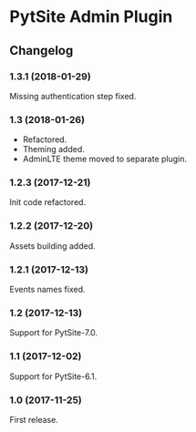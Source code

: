 # PytSite Admin Plugin


## Changelog


### 1.3.1 (2018-01-29)

Missing authentication step fixed.


### 1.3 (2018-01-26)

- Refactored.
- Theming added.
- AdminLTE theme moved to separate plugin.


### 1.2.3 (2017-12-21)

Init code refactored.


### 1.2.2 (2017-12-20)

Assets building added.


### 1.2.1 (2017-12-13)

Events names fixed.


### 1.2 (2017-12-13)

Support for PytSite-7.0.


### 1.1 (2017-12-02)

Support for PytSite-6.1.


### 1.0 (2017-11-25)

First release.

